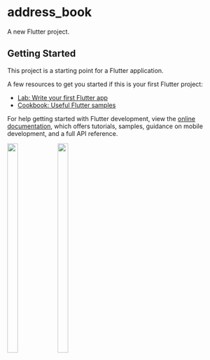 # address_book

A new Flutter project.

## Getting Started

This project is a starting point for a Flutter application.

A few resources to get you started if this is your first Flutter project:

- [Lab: Write your first Flutter app](https://docs.flutter.dev/get-started/codelab)
- [Cookbook: Useful Flutter samples](https://docs.flutter.dev/cookbook)

For help getting started with Flutter development, view the
[online documentation](https://docs.flutter.dev/), which offers tutorials,
samples, guidance on mobile development, and a full API reference.
<p>
  <img src="https://user-images.githubusercontent.com/114207913/221692648-2cf485ad-9cb6-4081-9e9c-2c95933d8d39.png" width=22% height=35%>
  <img src="https://user-images.githubusercontent.com/114207913/221758048-bdb8f999-aa95-4639-b2e9-5042ea8dfbef.png" width=22% height=35%>
</p>
